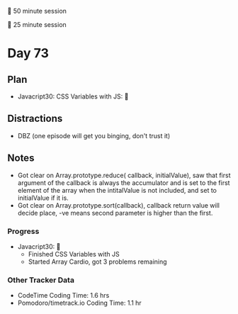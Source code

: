 🍒 50 minute session

🍅 25 minute session

# Day 73

## Plan

-   Javacript30: CSS Variables with JS: 🍒

## Distractions

-   DBZ (one episode will get you binging, don't trust it)

## Notes

-   Got clear on Array.prototype.reduce( callback, initialValue), saw that first argument of the callback is always the accumulator and is set to the first element of the array when the intitalValue is not included, and set to initialValue if it is.
-   Got clear on Array.prototype.sort(callback), callback return value will decide place, -ve means second parameter is higher than the first.

### Progress

-   Javacript30: 🍒
    -   Finished CSS Variables with JS
    -   Started Array Cardio, got 3 problems remaining

### Other Tracker Data

-   CodeTime Coding Time: 1.6 hrs
-   Pomodoro/timetrack.io Coding Time: 1.1 hr

